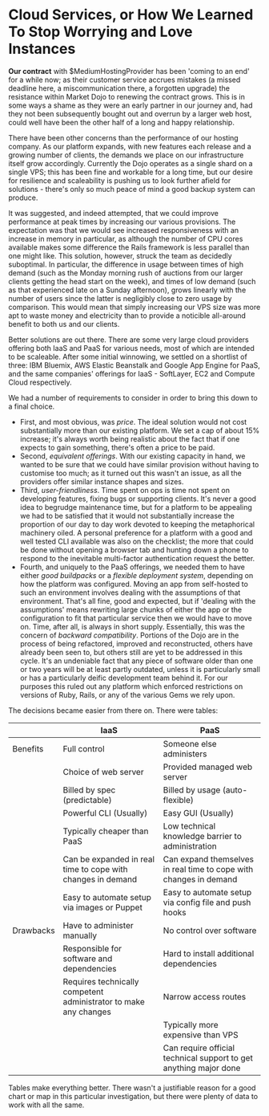 # Cloud Services, or How We Learned To Stop Worrying and Love Instances

**Our contract** with $MediumHostingProvider has been 'coming to an end' for a while now; as their customer service accrues mistakes (a missed deadline here, a miscommunication there, a forgotten upgrade) the resistance within Market Dojo to renewing the contract grows. This is in some ways a shame as they were an early partner in our journey and, had they not been subsequently bought out and overrun by a larger web host, could well have been the other half of a long and happy relationship.

There have been other concerns than the performance of our hosting company. As our platform expands, with new features each release and a growing number of clients, the demands we place on our infrastructure itself grow accordingly. Currently the Dojo operates as a single shard on a single VPS; this has been fine and workable for a long time, but our desire for resilience and scaleability is pushing us to look further afield for solutions - there's only so much peace of mind a good backup system can produce. 

It was suggested, and indeed attempted, that we could improve performance at peak times by increasing our various provisions. The expectation was that we would see increased responsiveness with an increase in memory in particular, as although the number of CPU cores available makes some difference the Rails framework is less parallel than one might like. This solution, however, struck the team as decidedly suboptimal. In particular, the difference in usage between times of high demand (such as the Monday morning rush of auctions from our larger clients getting the head start on the week), and times of low demand (such as that experienced late on a Sunday afternoon), grows linearly with the number of users since the latter is negligibly close to zero usage by comparison. This would mean that simply increasing our VPS size was more apt to waste money and electricity than to provide a noticible all-around benefit to both us and our clients.

Better solutions are out there. There are some very large cloud providers offering both IaaS and PaaS for various needs, most of which are intended to be scaleable. After some initial winnowing, we settled on a shortlist of three: IBM Bluemix, AWS Elastic Beanstalk and Google App Engine for PaaS, and the same companies' offerings for IaaS - SoftLayer, EC2 and Compute Cloud respectively. 

We had a number of requirements to consider in order to bring this down to a final choice.

 - First, and most obvious, was *price*. 
The ideal solution would not cost substantially more than our existing platform. We set a cap of about 15% increase; it's always worth being realistic about the fact that if one expects to gain something, there's often a price to be paid.
 - Second, *equivalent offerings*. 
With our existing capacity in hand, we wanted to be sure that we could have similar provision without having to customise too much; as it turned out this wasn't an issue, as all the providers offer similar instance shapes and sizes.
 - Third, *user-friendliness*. 
Time spent on ops is time not spent on developing features, fixing bugs or supporting clients. It's never a good idea to begrudge maintenance time, but for a platform to be appealing we had to be satisfied that it would not substantially increase the proportion of our day to day work devoted to keeping the metaphorical machinery oiled. A personal preference for a platform with a good and well tested CLI available was also on the checklist; the more that could be done without opening a browser tab and hunting down a phone to respond to the inevitable multi-factor authentication request the better.
 - Fourth, and uniquely to the PaaS offerings, we needed them to have either *good buildpacks* or a *flexible deployment system*, depending on how the platform was configured. 
Moving an app from self-hosted to such an environment involves dealing with the assumptions of that environment. That's all fine, good and expected, but if 'dealing with the assumptions' means rewriting large chunks of either the app or the configuration to fit that particular service then we would have to move on. Time, after all, is always in short supply. Essentially, this was the concern of *backward compatibility*. Portions of the Dojo are in the process of being refactored, improved and reconstructed, others have already been seen to, but others still are yet to be addressed in this cycle. It's an undeniable fact that any piece of software older than one or two years will be at least partly outdated, unless it is particularly small or has a particularly deific development team behind it. For our purposes this ruled out any platform which enforced restrictions on versions of Ruby, Rails, or any of the various Gems we rely upon.

The decisions became easier from there on. There were tables:

||IaaS|PaaS|
|---|---|---|
|Benefits|Full control|Someone else administers|
||Choice of web server|Provided managed web server|
||Billed by spec (predictable)|Billed by usage (auto-flexible)|
||Powerful CLI (Usually)|Easy GUI (Usually)|
||Typically cheaper than PaaS|Low technical knowledge barrier to administration|
||Can be expanded in real time to cope with changes in demand|Can expand themselves in real time to cope with changes in demand|
||Easy to automate setup via images or Puppet|Easy to automate setup via config file and push hooks|
|Drawbacks|Have to administer manually|No control over software|
||Responsible for software and dependencies|Hard to install additional dependencies|
||Requires technically competent administrator to make any changes|Narrow access routes|
|||Typically more expensive than VPS|
|||Can require official technical support to get anything major done|

Tables make everything better. There wasn't a justifiable reason for a good chart or map in this particular investigation, but there were plenty of data to work with all the same. 